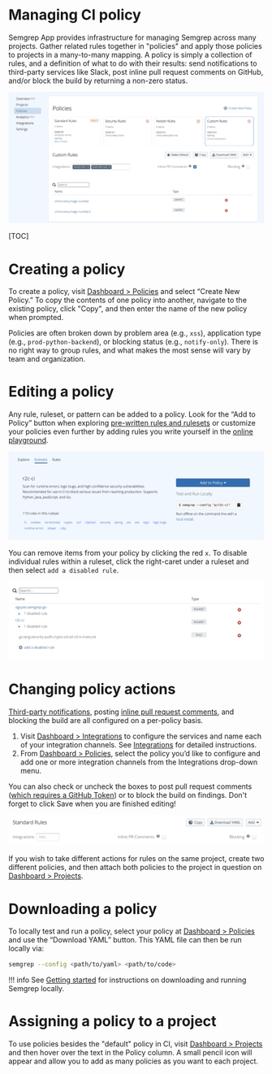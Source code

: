 # Managing CI policy

Semgrep App provides infrastructure for managing Semgrep across many projects. Gather related rules together in "policies" and apply those policies to projects in a many-to-many mapping. A policy is simply a collection of rules, and a definition of what to do with their results: send notifications to third-party services like Slack, post inline pull request comments on GitHub, and/or block the build by returning a non-zero status.

![Policy to notify when results are found but not block the CI build](img/policy-sample.png "Policy to notify when results are found but not block the CI build")

[TOC]

# Creating a policy

To create a policy, visit [Dashboard > Policies](https://semgrep.dev/manage/policy) and select “Create New Policy.” To copy the contents of one policy into another, navigate to the existing policy, click "Copy", and then enter the name of the new policy when prompted.

Policies are often broken down by problem area (e.g., `xss`), application type (e.g., `prod-python-backend`), or blocking status (e.g., `notify-only`). There is no right way to group rules, and what makes the most sense will vary by team and organization.

# Editing a policy

Any rule, ruleset, or pattern can be added to a policy. Look for the “Add to Policy” button when exploring [pre-written rules and rulesets](https://semgrep.dev/explore) or customize your policies even further by adding rules you write yourself in the [online playground](https://semgrep.live).

![A ruleset with an "Add to Policy" button visible](img/ruleset.png "A ruleset showing 'Add to Policy'")

You can remove items from your policy by clicking the red `x`. To disable individual rules within a ruleset, click the right-caret under a ruleset and then select `add a disabled rule`.

![Policy with disabled rules showing](img/remove-from-policy.png "Disabling a rule within a ruleset")

# Changing policy actions

[Third-party notifications](integrations.md),
posting [inline pull request comments](integrations.md#pull-request-comments),
and blocking the build are all configured on a per-policy basis.

1. Visit [Dashboard > Integrations](https://semgrep.dev/manage/notifications) to configure the services and name each of your integration channels. See [Integrations](integrations.md) for detailed instructions.
2. From [Dashboard > Policies](https://semgrep.dev/manage/policy), select the policy you’d like to configure and add one or more integration channels from the Integrations drop-down menu.

You can also check or uncheck the boxes to post pull request comments ([which requires a GitHub Token](integrations.md#automatic-pr-comments)) or to block the build on findings. Don't forget to click Save when you are finished editing!

![Changing the integrations and actions of a policy](img/policy-actions.png "Changing the integrations and actions of a policy")

If you wish to take different actions for rules on the same project, create two different policies, and then attach both policies to the project in question on [Dashboard > Projects](https://semgrep.dev/manage/projects).

# Downloading a policy

To locally test and run a policy, select your policy at [Dashboard > Policies](https://semgrep.dev/manage/policy) and use the “Download YAML” button. This YAML file can then be run locally via:

```bash
semgrep --config <path/to/yaml> <path/to/code>
```

!!! info
    See [Getting started](getting-started.md) for instructions on downloading and running Semgrep locally.

# Assigning a policy to a project

To use policies besides the "default" policy in CI, visit [Dashboard > Projects](https://semgrep.dev/manage/projects) and then hover over the text in the Policy column. A small pencil icon will appear and allow you to add as many policies as you want to each project.